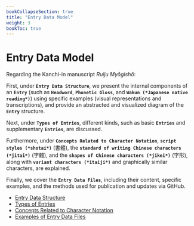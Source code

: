 ```yaml
---
bookCollapseSection: true
title: "Entry Data Model"
weight: 3
bookToc: true
---
```


# Entry Data Model


Regarding the Kanchi-in manuscript *Ruiju Myōgishō*:

First, under **`Entry Data Structure`**, we present the internal components of an **`Entry`** (such as **`Headword`**, **`Phonetic Gloss`**, and **`Wakun (*Japanese native reading*)`**) using specific examples (visual representations and transcriptions), and provide an abstracted and visualized diagram of the **`Entry`** structure.

Next, under **`Types of Entries`**, different kinds, such as basic **`Entries`** and supplementary **`Entries`**, are discussed.

Furthermore, under **`Concepts Related to Character Notation`**, **`script styles (*shotai*)`** (書體), the **`standard of writing Chinese characters (*jitai*)`** (字體), and the **`shapes of Chinese characters (*jikei*)`** (字形), along with **`variant characters (*itaiji*)`** and graphically similar characters, are explained.

Finally, we cover the **`Entry Data Files`**, including their content, specific examples, and the methods used for publication and updates via GitHub.

- [Entry Data Structure](./03-01-data-structure/)
- [Types of Entries](./03-02-types-of-entries/)
- [Concepts Related to Character Notation](./03-03-concepts-char/)
- [Examples of Entry Data Files](./03-04-data-example/)

